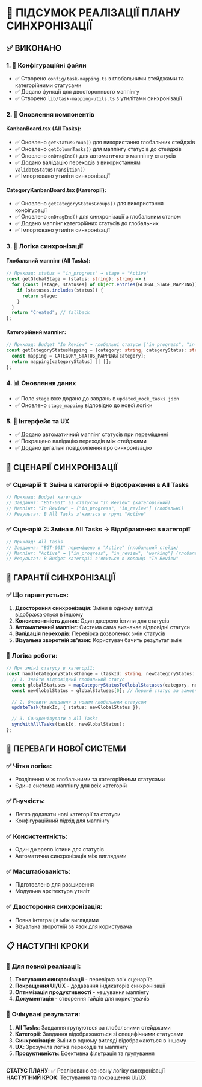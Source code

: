 # 🔄 ПІДСУМОК РЕАЛІЗАЦІЇ ПЛАНУ СИНХРОНІЗАЦІЇ

## ✅ ВИКОНАНО

### 1. 📁 Конфігураційні файли
- ✅ Створено `config/task-mapping.ts` з глобальними стейджами та категорійними статусами
- ✅ Додано функції для двостороннього маппінгу
- ✅ Створено `lib/task-mapping-utils.ts` з утилітами синхронізації

### 2. 🔄 Оновлення компонентів

#### KanbanBoard.tsx (All Tasks):
- ✅ Оновлено `getStatusGroup()` для використання глобальних стейджів
- ✅ Оновлено `getColumnTasks()` для маппінгу статусів до стейджів
- ✅ Оновлено `onDragEnd()` для автоматичного маппінгу статусів
- ✅ Додано валідацію переходів з використанням `validateStatusTransition()`
- ✅ Імпортовано утиліти синхронізації

#### CategoryKanbanBoard.tsx (Категорії):
- ✅ Оновлено `getCategoryStatusGroups()` для використання конфігурації
- ✅ Оновлено `onDragEnd()` для синхронізації з глобальним станом
- ✅ Додано маппінг категорійних статусів до глобальних
- ✅ Імпортовано утиліти синхронізації

### 3. 🔄 Логіка синхронізації

#### Глобальний маппінг (All Tasks):
```typescript
// Приклад: status = "in_progress" → stage = "Active"
const getGlobalStage = (status: string): string => {
  for (const [stage, statuses] of Object.entries(GLOBAL_STAGE_MAPPING)) {
    if (statuses.includes(status)) {
      return stage;
    }
  }
  return "Created"; // fallback
};
```

#### Категорійний маппінг:
```typescript
// Приклад: Budget "In Review" → глобальні статуси ["in_progress", "in_review"]
const getCategoryStatusMapping = (category: string, categoryStatus: string) => {
  const mapping = CATEGORY_STATUS_MAPPING[category];
  return mapping[categoryStatus] || [];
};
```

### 4. 📊 Оновлення даних
- ✅ Поле `stage` вже додано до завдань в `updated_mock_tasks.json`
- ✅ Оновлено `stage_mapping` відповідно до нової логіки

### 5. 🎨 Інтерфейс та UX
- ✅ Додано автоматичний маппінг статусів при переміщенні
- ✅ Покращено валідацію переходів між стейджами
- ✅ Додано детальні повідомлення про синхронізацію

## 🔄 СЦЕНАРІЇ СИНХРОНІЗАЦІЇ

### ✅ **Сценарій 1: Зміна в категорії → Відображення в All Tasks**
```typescript
// Приклад: Budget категорія
// Завдання: "BGT-001" зі статусом "In Review" (категорійний)
// Маппінг: "In Review" → ["in_progress", "in_review"] (глобальні)
// Результат: В All Tasks з'явиться в групі "Active"
```

### ✅ **Сценарій 2: Зміна в All Tasks → Відображення в категорії**
```typescript
// Приклад: All Tasks
// Завдання: "BGT-001" переміщено в "Active" (глобальний стейдж)
// Маппінг: "Active" → ["in_progress", "in_review", "working"] (глобальні статуси)
// Результат: В Budget категорії з'явиться в колонці "In Review"
```

## 🎯 ГАРАНТІЇ СИНХРОНІЗАЦІЇ

### ✅ **Що гарантується:**
1. **Двостороння синхронізація**: Зміни в одному вигляді відображаються в іншому
2. **Консистентність даних**: Один джерело істини для статусів
3. **Автоматичний маппінг**: Система сама визначає відповідні статуси
4. **Валідація переходів**: Перевірка дозволених змін статусів
5. **Візуальна зворотній зв'язок**: Користувач бачить результат змін

### 🔄 **Логіка роботи:**
```typescript
// При зміні статусу в категорії:
const handleCategoryStatusChange = (taskId: string, newCategoryStatus: string) => {
  // 1. Знайти відповідний глобальний статус
  const globalStatuses = mapCategoryStatusToGlobalStatuses(category, newCategoryStatus);
  const newGlobalStatus = globalStatuses[0]; // Перший статус за замовчуванням
  
  // 2. Оновити завдання з новим глобальним статусом
  updateTask(taskId, { status: newGlobalStatus });
  
  // 3. Синхронізувати з All Tasks
  syncWithAllTasks(taskId, newGlobalStatus);
};
```

## 🚀 ПЕРЕВАГИ НОВОЇ СИСТЕМИ

### ✅ **Чітка логіка:**
- Розділення між глобальними та категорійними статусами
- Єдина система маппінгу для всіх категорій

### ✅ **Гнучкість:**
- Легко додавати нові категорії та статуси
- Конфігураційний підхід для маппінгу

### ✅ **Консистентність:**
- Один джерело істини для статусів
- Автоматична синхронізація між виглядами

### ✅ **Масштабованість:**
- Підготовлено для розширення
- Модульна архітектура утиліт

### ✅ **Двостороння синхронізація:**
- Повна інтеграція між виглядами
- Візуальна зворотній зв'язок для користувача

## 📋 НАСТУПНІ КРОКИ

### 🔄 **Для повної реалізації:**
1. **Тестування синхронізації** - перевірка всіх сценаріїв
2. **Покращення UI/UX** - додавання індикаторів синхронізації
3. **Оптимізація продуктивності** - кешування маппінгу
4. **Документація** - створення гайдів для користувачів

### 🎯 **Очікувані результати:**
1. **All Tasks**: Завдання групуються за глобальними стейджами
2. **Категорії**: Завдання відображаються зі специфічними статусами
3. **Синхронізація**: Зміни в одному вигляді відображаються в іншому
4. **UX**: Зрозуміла логіка переходів та маппінгу
5. **Продуктивність**: Ефективна фільтрація та групування

---

**СТАТУС ПЛАНУ**: ✅ Реалізовано основну логіку синхронізації
**НАСТУПНИЙ КРОК**: Тестування та покращення UI/UX 